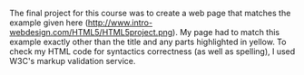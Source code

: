 The final project for this course was to create a web page that matches the example given here (http://www.intro-webdesign.com/HTML5/HTML5project.png). My page had to match this example exactly other than the title and any parts highlighted in yellow. To check my HTML code for syntactics correctness (as well as spelling), I used W3C's markup validation service.
